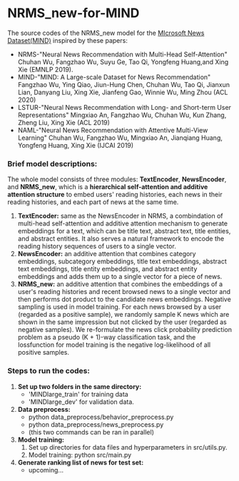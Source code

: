# NRMS_new-for-MIND

The source codes of the NRMS_new model for the [MIcrosoft News Dataset(MIND)](https://msnews.github.io/) inspired by these papers:

* NRMS-"Neural News Recommendation with Multi-Head Self-Attention" Chuhan Wu, Fangzhao Wu, Suyu Ge, Tao Qi, Yongfeng Huang,and Xing Xie (EMNLP 2019). 
* MIND-"MIND: A Large-scale Dataset for News Recommendation" Fangzhao Wu, Ying Qiao, Jiun-Hung Chen, Chuhan Wu, Tao Qi, Jianxun Lian, Danyang Liu, Xing Xie, Jianfeng Gao, Winnie Wu, Ming Zhou (ACL 2020)
* LSTUR-"Neural News Recommendation with Long- and Short-term User Representations" Mingxiao An, Fangzhao Wu, Chuhan Wu, Kun Zhang, Zheng Liu, Xing Xie (ACL 2019)
* NAML-"Neural News Recommendation with Attentive Multi-View Learning" Chuhan Wu, Fangzhao Wu, Mingxiao An, Jianqiang Huang, Yongfeng Huang, Xing Xie (IJCAI 2019)

### Brief model descriptions:

The whole model consists of three modules: **TextEncoder**, **NewsEncoder**, and **NRMS_new**, which is a **hierarchical self-attention and additive attention structure** to embed users' reading histories, each news in their reading histories, and each part of news at the same time. 

1. **TextEncoder:** same as the NewsEncoder in NRMS, a combindation of multi-head self-attention and additive attention mechanism to generate embeddings for a text, which can be title text, abstract text, title entities, and abstract entities. It also serves a natural framework to encode the reading history sequences of users to a single vector.
2. **NewsEncoder:** an additive attention that combines category embeddings, subcategory embeddings, title text embeddings, abstract text embeddings, title entity embeddings, and abstract entity embeddings and adds them up to a single vector for a piece of news.
3. **NRMS_new:** an additive attention that combines the embeddings of a user's reading histories and recent browsed news to a single vector and then performs dot product to the candidate news embeddings. Negative sampling is used in  model training. For each news browsed by a user (regarded as a positive sample), we randomly sample K news which are shown in the same impression but not clicked by the user (regarded as negative samples). We re-formulate the news click probability prediction problem as a pseudo (K + 1)-way classification task, and the lossfunction for model training is the negative log-likelihood of all positive samples.

### Steps to run the codes:

1. **Set up two folders in the same directory:**   
	* 'MINDlarge\_train' for training data
	* 'MINDlarge\_dev' for validation data.
2. **Data preprocess:**
	* python data\_preprocess/behavior\_preprocess.py
	* python data\_preprocess/news\_preprocess.py
	 * 	(this two commands can be ran in parallel)
3. **Model training:**
	1. 	Set up directories for data files and hyperparameters in src/utils.py.
	2. Model training: python src/main.py
3. **Generate ranking list of news for test set:**
	* 	upcoming... 

